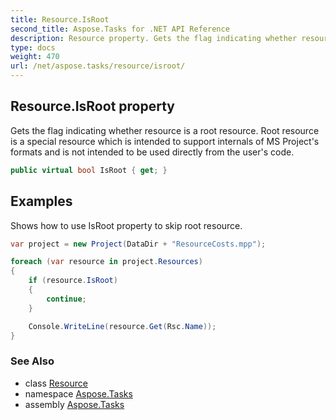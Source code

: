 ```yaml
---
title: Resource.IsRoot
second_title: Aspose.Tasks for .NET API Reference
description: Resource property. Gets the flag indicating whether resource is a root resource. Root resource is a special resource which is intended to support internals of MS Projects formats and is not intended to be used directly from the users code
type: docs
weight: 470
url: /net/aspose.tasks/resource/isroot/
---
```

## Resource.IsRoot property

Gets the flag indicating whether resource is a root resource. Root resource is a special resource which is intended to support internals of MS Project's formats and is not intended to be used directly from the user's code.

```csharp
public virtual bool IsRoot { get; }
```

## Examples

Shows how to use IsRoot property to skip root resource.

```csharp
var project = new Project(DataDir + "ResourceCosts.mpp");

foreach (var resource in project.Resources)
{
    if (resource.IsRoot)
    {
        continue;
    }

    Console.WriteLine(resource.Get(Rsc.Name));
}
```

### See Also

* class [Resource](../)
* namespace [Aspose.Tasks](../../resource/)
* assembly [Aspose.Tasks](../../../)


